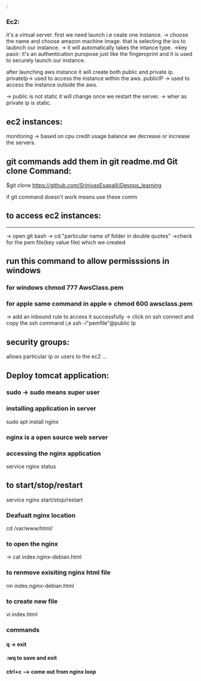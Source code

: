 :

### Ec2:
it's a virtual server. first we need launch i.e ceate one instance.
-> choose the name and  choose amazon machine image. that is selecting the ios to laubnch our instance.
-> it will automatically takes the intance type.
->key paoir: it's an authentication puropose just like the fingeroprint and it is used to securely launch our instance.

after launching aws instance it will create both public and private ip.
privateIp-> used to access the instance within the aws.
publicIP -> used to access the instance outside the aws.


-> public is not static it will change once we restart the server.
-> wher as private ip is static.


## ec2 instances: 
monitoring -> based on cpu credit usage balance we decrease or increase the servers.




git commands add them in git readme.md
Git clone Command:
---------------------

 $git clone https://github.com/SrinivasEsapalli/Devops_learning



if git command doesn't work  means use these comm


## to access ec2 instances:
--------------------------
-> open git bash
-> cd "particular name of folder in double quotes"
->check for the pem file(key value file) which we created
## run this command to allow permisssions in windows
### for windows chmod 777 AwsClass.pem 
### for apple same command in apple-> chmod 600 awsclass.pem

-> add an inbound rule to access it successfully
-> click on ssh connect and copy the ssh command i,e ssh -i"pemfile"@public Ip 


## security groups:
allows particular ip or users to the ec2 ...



## Deploy tomcat application:


### sudo -> sudo means super user

### installing application in server
sudo apt install nginx  
### nginx is a open source web server

### accessing the nginx application
service nginx status

 ## to start/stop/restart 
 service nginx start/stop/restart




### Deafualt nginx location
cd /var/www/html/
### to open the nginx  
-> cat index.nginx-debian.html   

### to renmove exisiting nginx html file 
rm index.nginx-debian.html

### to create new file
vi index.html

### commands
#### q -> exit  
#### :wq to save and exit
#### ctrl+c --> come out from nginx loop
